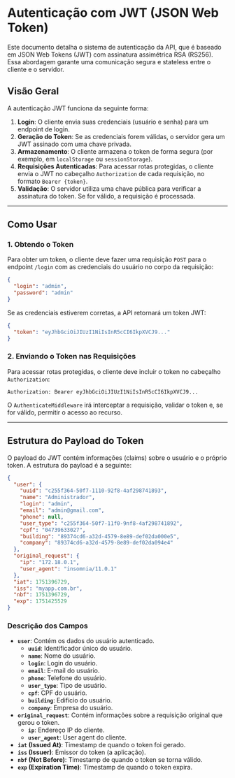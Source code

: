# Autenticação com JWT (JSON Web Token)

Este documento detalha o sistema de autenticação da API, que é baseado em JSON Web Tokens (JWT) com assinatura assimétrica RSA (RS256). Essa abordagem garante uma comunicação segura e stateless entre o cliente e o servidor.

## Visão Geral

A autenticação JWT funciona da seguinte forma:

1.  **Login**: O cliente envia suas credenciais (usuário e senha) para um endpoint de login.
2.  **Geração do Token**: Se as credenciais forem válidas, o servidor gera um JWT assinado com uma chave privada.
3.  **Armazenamento**: O cliente armazena o token de forma segura (por exemplo, em `localStorage` ou `sessionStorage`).
4.  **Requisições Autenticadas**: Para acessar rotas protegidas, o cliente envia o JWT no cabeçalho `Authorization` de cada requisição, no formato `Bearer {token}`.
5.  **Validação**: O servidor utiliza uma chave pública para verificar a assinatura do token. Se for válido, a requisição é processada.

---

## Como Usar

### 1. Obtendo o Token

Para obter um token, o cliente deve fazer uma requisição `POST` para o endpoint `/login` com as credenciais do usuário no corpo da requisição:

```json
{
  "login": "admin",
  "password": "admin"
}
```

Se as credenciais estiverem corretas, a API retornará um token JWT:

```json
{
  "token": "eyJhbGciOiJIUzI1NiIsInR5cCI6IkpXVCJ9..."
}
```

### 2. Enviando o Token nas Requisições

Para acessar rotas protegidas, o cliente deve incluir o token no cabeçalho `Authorization`:

```
Authorization: Bearer eyJhbGciOiJIUzI1NiIsInR5cCI6IkpXVCJ9...
```

O `AuthenticateMiddleware` irá interceptar a requisição, validar o token e, se for válido, permitir o acesso ao recurso.

---

## Estrutura do Payload do Token

O payload do JWT contém informações (claims) sobre o usuário e o próprio token. A estrutura do payload é a seguinte:

```json
{
  "user": {
    "uuid": "c255f364-50f7-1110-92f8-4af298741893",
    "name": "Administrador",
    "login": "admin",
    "email": "admin@gmail.com",
    "phone": null,
    "user_type": "c255f364-50f7-11f0-9nf8-4af298741892",
    "cpf": "04739633027",
    "building": "89374cd6-a32d-4579-8e89-def02da000e5",
    "company": "89374cd6-a32d-4579-8e89-def02da094e4"
  },
  "original_request": {
    "ip": "172.18.0.1",
    "user_agent": "insomnia/11.0.1"
  },
  "iat": 1751396729,
  "iss": "myapp.com.br",
  "nbf": 1751396729,
  "exp": 1751425529
}
```

### Descrição dos Campos

-   **`user`**: Contém os dados do usuário autenticado.
    -   **`uuid`**: Identificador único do usuário.
    -   **`name`**: Nome do usuário.
    -   **`login`**: Login do usuário.
    -   **`email`**: E-mail do usuário.
    -   **`phone`**: Telefone do usuário.
    -   **`user_type`**: Tipo de usuário.
    -   **`cpf`**: CPF do usuário.
    -   **`building`**: Edifício do usuário.
    -   **`company`**: Empresa do usuário.
-   **`original_request`**: Contém informações sobre a requisição original que gerou o token.
    -   **`ip`**: Endereço IP do cliente.
    -   **`user_agent`**: User agent do cliente.
-   **`iat` (Issued At)**: Timestamp de quando o token foi gerado.
-   **`iss` (Issuer)**: Emissor do token (a aplicação).
-   **`nbf` (Not Before)**: Timestamp de quando o token se torna válido.
-   **`exp` (Expiration Time)**: Timestamp de quando o token expira.
